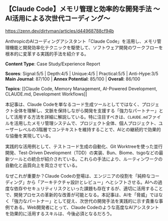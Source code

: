 ## 【Claude Code】メモリ管理と効率的な開発手法 〜AI活用による次世代コーディング〜

https://zenn.dev/dirtyman/articles/d44968788cf94b

AnthropicのAIコーディングアシスタント「Claude Code」を活用し、メモリ管理機能と開発効率化テクニックを駆使して、ソフトウェア開発のワークフローを根本的に変革する実践的手法を紹介する。

**Content Type**: Case Study/Experience Report

**Scores**: Signal:5/5 | Depth:4/5 | Unique:4/5 | Practical:5/5 | Anti-Hype:3/5
**Main Journal**: 87/100 | **Annex Potential**: 85/100 | **Overall**: 86/100

**Topics**: [[Claude Code, Memory Management, AI-Powered Development, CLAUDE.md, Development Workflows]]

本記事は、Claude Codeを単なるコード生成ツールとしてではなく、プロジェクト全体を理解し、文脈を保持しながら開発を支援する「強力なパートナー」として活用する方法を詳細に解説している。特に注目すべきは、`CLAUDE.md`ファイルを活用したメモリ管理システムで、プロジェクト全体、個人プロジェクト、ユーザーレベルの3階層でコンテキストを維持することで、AIとの継続的で効果的な協働を実現している。

実践的な活用例として、テストコード生成の自動化、Git Worktreeを使った並行開発、Test-Driven Development（TDD）の実装、Bun、Biome、tsgoなどの最新ツールとの統合が紹介されている。これらの手法により、ルーティンワークの自動化と品質向上を両立させている。

なぜこれが重要か？Claude Codeの登場は、エンジニアの役割を「純粋なコーディング」から「アーキテクチャ設計とレビュー」へとシフトさせる。AIへの過度な依存やセキュリティリスクといった課題も存在するが、適切に活用することで、開発プロセスの革新的な改善が可能となる。本記事は、AIを「脅威」ではなく「強力なパートナー」として捉え、次世代の開発手法を実践的に示す貴重な事例である。Web開発者にとって、Claude Codeのような高度なAIアシスタントを効果的に活用するスキルは、今後必須となるだろう。